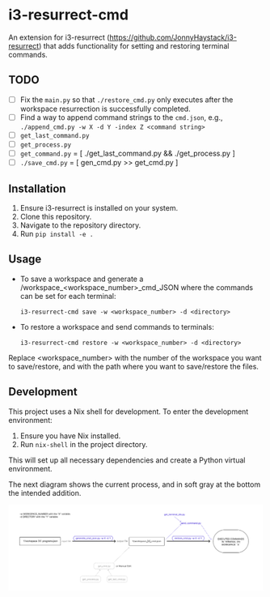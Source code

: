 # i3-resurrect-cmd

An extension for i3-resurrect (https://github.com/JonnyHaystack/i3-resurrect) that adds functionality for setting and restoring terminal commands.

## TODO

- [ ] Fix the `main.py` so that `./restore_cmd.py` only executes after the workspace resurrection is successfully completed.
- [ ] Find a way to append command strings to the `cmd.json`, e.g., `./append_cmd.py -w X -d Y -index Z <command string>`
- [ ] `get_last_command.py`
- [ ] `get_process.py`
- [ ] `get_command.py` = [ ./get_last_command.py && ./get_process.py ]  
- [ ] `./save_cmd.py` = [ gen_cmd.py >> get_cmd.py ]

## Installation

1. Ensure i3-resurrect is installed on your system.
2. Clone this repository.
3. Navigate to the repository directory.
4. Run `pip install -e .`

## Usage

- To save a workspace and generate a <directory>/workspace_<workspace_number>_cmd_JSON where the commands can be set for each terminal:
  ```
  i3-resurrect-cmd save -w <workspace_number> -d <directory>
  ```

- To restore a workspace and send commands to terminals:
  ```
  i3-resurrect-cmd restore -w <workspace_number> -d <directory>
  ```

Replace <workspace_number> with the number of the workspace you want to save/restore, and <directory> with the path where you want to save/restore the files.

## Development

This project uses a Nix shell for development. To enter the development environment:

1. Ensure you have Nix installed.
2. Run `nix-shell` in the project directory.

This will set up all necessary dependencies and create a Python virtual environment.

The next diagram shows the current process, and in soft gray at the bottom the intended addition.

![i3-resurrect-cmd Diagram](diagram_cmd.png)
